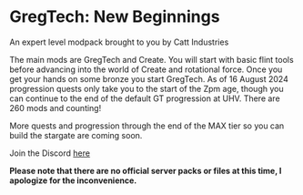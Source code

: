 # GregTech: New Beginnings

An expert level modpack brought to you by Catt Industries

The main mods are GregTech and Create. You will start with basic flint tools before advancing into the world of Create and rotational force. Once you get your hands on some bronze you start GregTech. As of 16 August 2024 progression quests only take you to the start of the Zpm age, though you can continue to the end of the default GT progression at UHV. There are 260 mods and counting!

More quests and progression through the end of the MAX tier so you can build the stargate are coming soon.

Join the Discord [here](https://discord.gg/uRfcbsK6NF)

**Please note that there are no official server packs or files at this time, I apologize for the inconvenience.**
